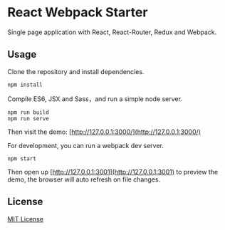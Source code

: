 # React Webpack Starter

Single page application with React, React-Router, Redux and Webpack.

## Usage

Clone the repository and install dependencies.

```
npm install
```

Compile ES6, JSX and Sass，and run a simple node server.

```
npm run build
npm run serve
```

Then visit the demo: [http://127.0.0.1:3000/](http://127.0.0.1:3000/)

For development, you can run a webpack dev server.

```
npm start
```

Then open up [http://127.0.0.1:3001](http://127.0.0.1:3001) to preview the demo, the browser will auto refresh on file changes.

## License

[MIT License](./LICENSE)
